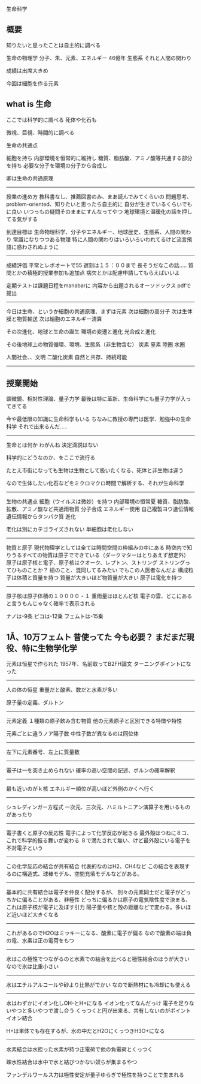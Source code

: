 生命科学

## 概要

知りたいと思ったことは自主的に調べる


生命の物理学
分子、朱、元素、エネルギー
46億年
生態系
それと人間の関わり


成績は出席大きめ


今回は細胞を作る元素


## what is 生命

ここでは科学的に調べる
死体や化石も

微視、巨視、時間的に調べる


生命の共通点

細胞を持ち
内部環境を恒常的に維持し
糖質、脂肪酸、アミノ酸等共通する部分を持ち
必要な分子を環境の分子から合成し





卿は生命の共通原理

---

授業の進め方
教科書なし、推薦図書のみ、まあ読んでみてくらいの
問題思考、problem-oriented、知りたいと思ったら自主的に
自分が生きているくらいでもに良い
いつっもの疑問そのままにすんなってやつ
地球環境と温暖化の話を押してる気がする

到達目標は
生命物理科学、分子やエネルギー、地球歴史、生態系、人間の関わり
常識になりつつある物理
特に人間の関わりはいろいろいわれてるけど流言飛語に惑わされぬように

---

成績評価
平常とレポオートで55
遅刻は１５：００まで
長そうだなこの話…‥
質問とかの積極的授業参加も追加点
病欠とかは配慮申請してもらえばいいよ

定期テストは課題日程をmanabarに
内容から出題されるオーソドックス
pdfで提出

---

今日は生命、というか細胞の共通原理、まずは元素
次は細胞の高分子
次は生体膜と物質輸送
次は細胞のエネルギー清算

その次進化、地球と生命の誕生
環境の変遷と進化
光合成と進化

その後地球上の物質循環、環境、生態系（非生物含む）
炭素
窒素
陸圏
水圏

人間社会、、文明
二酸化炭素
自然と共存、持続可能

---

## 授業開始
顕微鏡、相対性理論、量子力学
最後は特に革新、生命科学にも量子力学が入ってきてる

今や最低限の知識に生命科学もいる
ちなみに教授の専門は医学、勉強中の生命科学
それで出来るんだ‥…

---

生命とは何か
わがんね
決定滴説はない

科学的にどうなのか、をここで流行る

たとえ市街になっても生物は生物として扱いたくなる、死体と非生物は違う

なので生体したい化石などをミクロマクロ時間で解析する、それが生命科学

---

生物の共通点
細胞（ウイルスは微妙）を持つ
内部環境の恒常夏
糖質、脂肪酸、拡散、アミノ酸など共通雨物質
分子合成
エネルギー使用
自己複製ヨウ遺伝情報
遺伝情報からタンパク質
進化

老化は別にカテゴライズされない
単細胞は老化しない

---

物質と原子
現代物理学としては全ては時間空間の枠組みの中にある
時空内で知りうるすべての物質は原子でできている（ダークマターはとりあえず想定外）
原子は原子核と電子、原子核はクオーク、レプトン、ストリング
    ストリングってひものことか？
    紐のこと、混同してるみたい
    でもこの人医者なんだよ
構成粒子は体積と質量を持つ
質量が大きいほど物質量が大きい
原子は電化を持つ

---

原子核は原子体積の１００００・１
重雨量はほとんど核
電子の雲、どこにあると言うもんじゃなく確率で表示される

ナノは-9条
ピコは-12乗
フェムトは-15乗

1Å、10万フェムト
昔使ってた
    今も必要？
まだまだ現役、特に生物学化学
---

元素は恒星で作られた
1957年、名前取ってB2FH論文
ターニングポイントになった

---

人の体の恒星
重量だと酸素、数だと水素が多い

原子量の定義、ダルトン

---

元素定義
１種類の原子飲み含む物質
他の元素原子と区別できる特徴や特性

元素ごとに違うノア陽子数
中性子数が異なるのは同位体

---

左下に元素番号、左上に質量数

---

電子は一を突き止められない
確率の高い空間の記述、ボルンの確率解釈

---

最も近いのがｋ核
エネルギー順位が高いほど外側のかくへ行く

---

シュレディンガー方程式
一次元、三次元、ハミルトニアン演算子を用いるものがあったり

---

電子書くと原子の反応性
電子によって化学反応が起きる
最外殻はつねに８コ、これで科学的振る舞いが変わる
８で満たされて無い、けど最外殻にいる電子を不対電子という

---

この化学反応の結合が共有結合
代表的なのはH2、CH4など
この結合を表現するのに構造式、球棒モデル、空間充填モデルなどがある。

---

基本的に共有結合は電子を仲良く配分するが、
別々の元素同士だと電子がどっちかに偏ることがある、非極性
どっちに偏るかは原子の電気陰性度で決まる、これは原子核が電子に及ぼす引力
陽子量や核と殻の距離などで変わる。多いほど近いほど大きくなる

---

これがあるのでH2Oはミッキーになる、酸素に電子が偏る
なので酸素の端は負の電、水素は正の電荷をもつ

---

水はこの極性でつながるのと水素での結合を比べると極性結合のほうが大きい
なので氷は比重小さい

---

水はエチルアルコールや砂より比熱がでかい
なので断熱材にも冷却にも使える

---

水はわずかにイオン化しOH-とH+になる
    イオン化ってなんだっけ
電子を足りないやつと多いやつで渡し合う
くっつくと円が出来る、共有しないのがポイントイオン結合


H+は単体でも存在するが、水の中だとH2OにくっつきH3O+になる

---

水素結合は水担った水素が持つ正電荷で他の負電荷とくっつく

疎水性結合は水中で水と結びつかない奴らが集まるやつ

ファンデルワールス力は極性安定が量子ゆらぎで極性を持つことで生まれる



